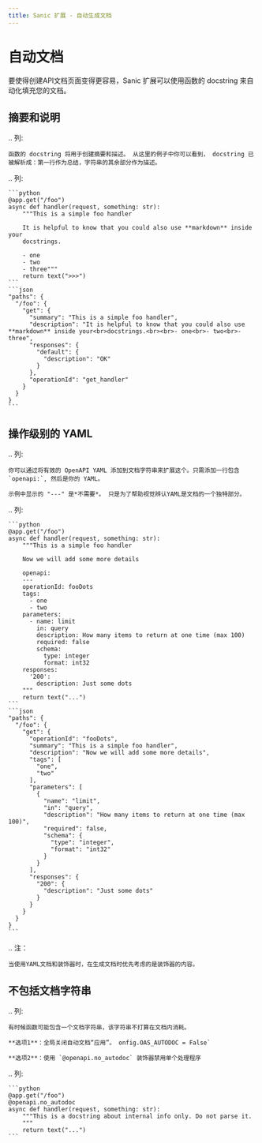 ```yaml
---
title: Sanic 扩展 - 自动生成文档
---
```


# 自动文档

要使得创建API文档页面变得更容易，Sanic 扩展可以使用函数的 docstring 来自动化填充您的文档。

## 摘要和说明

.. 列:

```
函数的 docstring 将用于创建摘要和描述。 从这里的例子中你可以看到， docstring 已被解析成：第一行作为总结，字符串的其余部分作为描述。
```

.. 列:

````
```python
@app.get("/foo")
async def handler(request, something: str):
    """This is a simple foo handler

    It is helpful to know that you could also use **markdown** inside your
    docstrings.

    - one
    - two
    - three"""
    return text(">>>")
```
```json
"paths": {
  "/foo": {
    "get": {
      "summary": "This is a simple foo handler",
      "description": "It is helpful to know that you could also use **markdown** inside your<br>docstrings.<br><br>- one<br>- two<br>- three",
      "responses": {
        "default": {
          "description": "OK"
        }
      },
      "operationId": "get_handler"
    }
  }
}
```
````

## 操作级别的 YAML

.. 列:

```
你可以通过将有效的 OpenAPI YAML 添加到文档字符串来扩展这个。只需添加一行包含 `openapi:`, 然后是你的 YAML。 

示例中显示的 "---" 是*不需要*。 只是为了帮助视觉辨认YAML是文档的一个独特部分。
```

.. 列:

````
```python
@app.get("/foo")
async def handler(request, something: str):
    """This is a simple foo handler

    Now we will add some more details

    openapi:
    ---
    operationId: fooDots
    tags:
      - one
      - two
    parameters:
      - name: limit
        in: query
        description: How many items to return at one time (max 100)
        required: false
        schema:
          type: integer
          format: int32
    responses:
      '200':
        description: Just some dots
    """
    return text("...")
```
```json
"paths": {
  "/foo": {
    "get": {
      "operationId": "fooDots",
      "summary": "This is a simple foo handler",
      "description": "Now we will add some more details",
      "tags": [
        "one",
        "two"
      ],
      "parameters": [
        {
          "name": "limit",
          "in": "query",
          "description": "How many items to return at one time (max 100)",
          "required": false,
          "schema": {
            "type": "integer",
            "format": "int32"
          }
        }
      ],
      "responses": {
        "200": {
          "description": "Just some dots"
        }
      }
    }
  }
}
```
````

.. 注：

```
当使用YAML文档和装饰器时，在生成文档时优先考虑的是装饰器的内容。
```

## 不包括文档字符串

.. 列:

```
有时候函数可能包含一个文档字符串，该字符串不打算在文档内消耗。

**选项1**：全局关闭自动文档“应用”。 onfig.OAS_AUTODOC = False`

**选项2**：使用 `@openapi.no_autodoc` 装饰器禁用单个处理程序
```

.. 列:

````
```python
@app.get("/foo")
@openapi.no_autodoc
async def handler(request, something: str):
    """This is a docstring about internal info only. Do not parse it.
    """
    return text("...")
```
````
